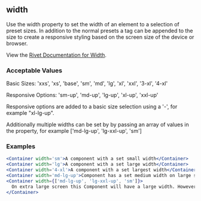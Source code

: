 ## width
Use the width property to set the width of an element to a selection of preset sizes.  In addition to the normal presets a tag can be appended to the size to create a responsive styling based on the screen size of the device or browser.

View the [Rivet Documentation for Width](https://rivet.uits.iu.edu/components/utilities/width/).

### Acceptable Values

Basic Sizes: 'xxs', 'xs', 'base', 'sm', 'md', 'lg', 'xl', 'xxl', '3-xl', '4-xl'

Responsive Options: 'sm-up', 'md-up', 'lg-up', 'xl-up', 'xxl-up'

Responsive options are added to a basic size selection using a '-', for example "xl-lg-up".

Additionally multiple widths can be set by by passing an array of values in the property, for example ['md-lg-up', 'lg-xxl-up', 'sm']

### Examples
```jsx
<Container width='sm'>A component with a set small width</Container>
<Container width='lg'>A component with a set large width</Container>
<Container width='4-xl'>A component with a set largest width</Container>
<Container width='md-lg-up'>Component has a set medium width on large screens</Container>
<Container width={['md-lg-up', 'lg-xxl-up', 'sm']}>
  On extra large screen this Component will have a large width. However on normal large screen its width will be limited to medium and small on smaller screens.
</Container>
```